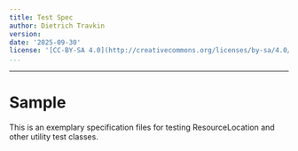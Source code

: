 ```yaml
---
title: Test Spec
author: Dietrich Travkin
version:
date: '2025-09-30'
license: '[CC-BY-SA 4.0](http://creativecommons.org/licenses/by-sa/4.0/)'
...
```


---

# Sample

This is an exemplary specification files for testing ResourceLocation and other utility test classes.